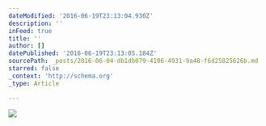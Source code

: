 ```yaml
---
dateModified: '2016-06-19T23:13:04.930Z'
description: ''
inFeed: true
title: ''
author: []
datePublished: '2016-06-19T23:13:05.184Z'
sourcePath: _posts/2016-06-04-db1db079-4106-4931-9a48-f6d25825626b.md
starred: false
_context: 'http://schema.org'
_type: Article

---
```

![](https://the-grid-user-content.s3-us-west-2.amazonaws.com/54fc65d3-b4a5-4bcb-922d-acc5edc18129.jpg)